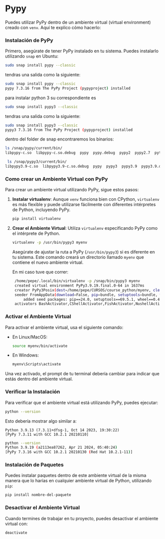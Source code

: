 # Pypy

Puedes utilizar PyPy dentro de un ambiente virtual (virtual environment) creado con `venv`. Aquí te explico cómo hacerlo:

### Instalación de PyPy

Primero, asegúrate de tener PyPy instalado en tu sistema. Puedes instalarlo utilizando `snap` en Ubuntu:

```sh
sudo snap install pypy --classic
```

tendras una salida como la siguiente:

```bash
sudo snap install pypy --classic
pypy 7.3.16 from The PyPy Project (pypyproject) installed
```

para instalar python 3 su correspondiente es

```sh
sudo snap install pypy3 --classic
```

tendras una salida como la siguiente:

```bash
sudo snap install pypy3 --classic
pypy3 7.3.16 from The PyPy Project (pypyproject) installed
```
dentro del folder de snap encontraremos los binarios:
```bash
ls /snap/pypy/current/bin/
libpypy-c.so  libpypy-c.so.debug  pypy  pypy.debug  pypy2  pypy2.7  python  python2  python2.7
```

```bash
 ls /snap/pypy3/current/bin/
libpypy3.9-c.so  libpypy3.9-c.so.debug  pypy  pypy3  pypy3.9  pypy3.9.debug  python  python3  python3.9
```

### Como crear un Ambiente Virtual con PyPy

Para crear un ambiente virtual utilizando PyPy, sigue estos pasos:

1. **Instalar virtualenv**: Aunque `venv` funciona bien con CPython, `virtualenv` es más flexible y puede utilizarse fácilmente con diferentes intérpretes de Python, incluyendo PyPy.

    ```sh
    pip install virtualenv
    ```

2. **Crear el Ambiente Virtual**: Utiliza `virtualenv` especificando PyPy como el intérprete de Python.

   ```sh
   virtualenv -p /usr/bin/pypy3 myenv
   ```

   Asegúrate de ajustar la ruta a PyPy (`/usr/bin/pypy3`) si es diferente en tu sistema. Este comando creará un directorio llamado `myenv` que contiene el nuevo ambiente virtual.

   En mi caso tuve que correr:
   ```sh
    /home/pepe/.local/bin/virtualenv -p /snap/bin/pypy3 myenv
    created virtual environment PyPy3.9.19.final.0-64 in 1637ms
    creator PyPy3Posix(dest=/home/pepe/CURSOS/course_python/myenv, clear=False, no_vcs_ignore=False, global=False)
    seeder FromAppData(download=False, pip=bundle, setuptools=bundle, wheel=bundle, via=copy, app_data_dir=/home/pepe/.local/share/virtualenv)
        added seed packages: pip==24.0, setuptools==69.5.1, wheel==0.43.0
    activators BashActivator,CShellActivator,FishActivator,NushellActivator,PowerShellActivator,PythonActivator
   ```

### Activar el Ambiente Virtual

Para activar el ambiente virtual, usa el siguiente comando:

- En Linux/MacOS:
  ```sh
  source myenv/bin/activate
  ```

- En Windows:
  ```sh
  myenv\Scripts\activate
  ```

Una vez activado, el prompt de tu terminal debería cambiar para indicar que estás dentro del ambiente virtual.

### Verificar la Instalación

Para verificar que el ambiente virtual está utilizando PyPy, puedes ejecutar:

```sh
python --version
```

Esto debería mostrar algo similar a:

```
Python 3.9.13 (7.3.11+dfsg-1, Oct 14 2023, 19:30:22)
[PyPy 7.3.11 with GCC 10.2.1 20210110]
```

```bash
python --version
Python 3.9.19 (a2113ea87262, Apr 21 2024, 05:40:24)
[PyPy 7.3.16 with GCC 10.2.1 20210130 (Red Hat 10.2.1-11)]
```

### Instalación de Paquetes

Puedes instalar paquetes dentro de este ambiente virtual de la misma manera que lo harías en cualquier ambiente virtual de Python, utilizando `pip`:

```sh
pip install nombre-del-paquete
```

### Desactivar el Ambiente Virtual

Cuando termines de trabajar en tu proyecto, puedes desactivar el ambiente virtual con:

```sh
deactivate
```


